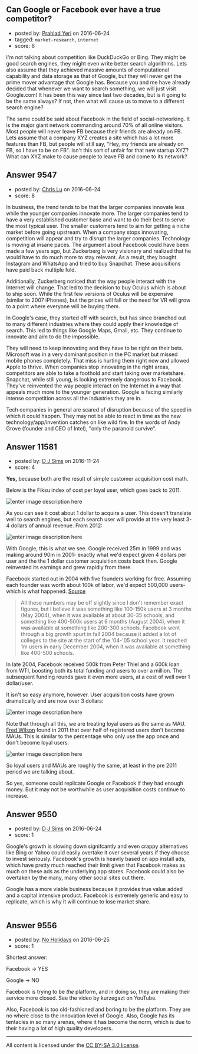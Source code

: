 ## Can Google or Facebook ever have a true competitor?

- posted by: [Prahlad Yeri](https://stackexchange.com/users/452758/prahlad-yeri) on 2016-06-24
- tagged: `market-research`, `internet`
- score: 6

<p>I'm not talking about competition like DuckDuckGo or Bing. They might be good search engines, they might even write better search algorithms. Lets also assume that they achieved massive amounts of computational capability and data storage as that of Google, but they will never get the prime mover advantage that Google has. Because you and me have already decided that whenever we want to search something, we will just visit Google.com! It has been this way since last two decades, but is it going to be the same always? If not, then what will cause us to move to a different search engine?</p>

<p>The same could be said about Facebook in the field of social-networking. It is the major giant network commanding around 70% of all online visitors. Most people will never leave FB because their friends are already on FB. Lets assume that a company XYZ creates a site which has a lot more features than FB, but people will still say, "Hey, my friends are already on FB, so I have to be on FB". Isn't this sort of unfair for that new startup XYZ? What can XYZ make to cause people to leave FB and come to its network?</p>



## Answer 9547

- posted by: [Chris Lu](https://stackexchange.com/users/8623306/chris-lu) on 2016-06-24
- score: 8

<p>In business, the trend tends to be that the larger companies innovate less while the younger companies innovate more. The larger companies tend to have a very established customer base and want to do their best to serve the most typical user. The smaller customers tend to aim for getting a niche market before going upstream. When a company stops innovating, competition will appear and try to disrupt the larger companies. Technology is moving at insane paces. The argument about Facebook could have been made a few years ago, but Zuckerberg is very visionary and realized that he would have to do much more to stay relevant. As a result, they bought Instagram and WhatsApp and tried to buy Snapchat. These acquisitions have paid back multiple fold.</p>

<p>Additionally, Zuckerberg noticed that the way people interact with the Internet will change. That led to the decision to buy Oculus which is about to ship soon. While the first few versions of Oculus will be expensive (similar to 2007 iPhones), but the prices will fall or the need for VR will grow to a point where everyone will be buying them.</p>

<p>In Google's case, they started off with search, but has since branched out to many different industries where they could apply their knowledge of search. This led to things like Google Maps, Gmail, etc. They continue to innovate and aim to do the impossible.</p>

<p>They will need to keep innovating and they have to be right on their bets. Microsoft was in a very dominant position in the PC market but missed mobile phones completely. That miss is hurting them right now and allowed Apple to thrive. When companies stop innovating in the right areas, competitors are able to take a foothold and start taking over marketshare. Snapchat, while still young, is looking extremely dangerous to Facebook. They've reinvented the way people interact on the Internet in a way that appeals much more to the younger generation. Google is facing similarly intense competition across all the industries they are in.</p>

<p>Tech companies in general are scared of disruption because of the speed in which it could happen. They may not be able to react in time as the new technology/app/invention catches on like wild fire. In the words of Andy Grove (founder and CEO of Intel), "only the paranoid survive".</p>



## Answer 11581

- posted by: [D J Sims](https://stackexchange.com/users/7242000/d-j-sims) on 2016-11-24
- score: 4

<p><strong>Yes,</strong> because both are the result of simple customer acquisition cost math.</p>

<p>Below is the Fiksu index of cost per loyal user, which goes back to 2011.</p>

<p><img src="https://i.stack.imgur.com/VjnHX.png" alt="enter image description here"></p>

<p>As you can see it cost about 1 dollar to acquire a user. This doesn't translate well to search engines, but each search user will provide at the very least 3-4 dollars of annual revenue. From 2012:</p>

<p><img src="https://i.stack.imgur.com/tnqSe.gif" alt="enter image description here"></p>

<p>With Google, this is what we see. Google received 25m in 1999 and was making around 90m in 2001- exactly what we'd expect given 4 dollars per user and the the 1 dollar customer acquisition costs back then. Google reinvested its earnings and grew rapidly from there.</p>

<p>Facebook started out in 2004 with five founders working for free. Assuming each founder was worth about 100k of labor, we'd expect 500,000 users- which is what happened. <a href="https://www.quora.com/How-many-users-did-Facebook-have-within-3-months-of-being-live" rel="nofollow noreferrer">Source</a></p>

<blockquote>
  <p>All these numbers may be off slightly since I don't remember exact figures, but I believe it was something like 100-150k users at 3 months (May 2004), when it was available at about 30-35 schools, and something like 400-500k users at 6 months (August 2004), when it was available at something like 200-300 schools. Facebook went through a big growth spurt in fall 2004 because it added a lot of colleges to the site at the start of the '04-'05 school year. It reached 1m users in early December 2004, when it was available at something like 400-500 schools.</p>
</blockquote>

<p>In late 2004, Facebook received 500k from Peter Thiel and a 600k loan from WTI, boosting both its total funding and users to over a million. The subsequent funding rounds gave it even more users, at a cost of well over 1 dollar/user.</p>

<p>It isn't so easy anymore, however. User acquisition costs have grown dramatically and are now over 3 dollars:</p>

<p><img src="https://i.stack.imgur.com/946YC.png" alt="enter image description here"></p>

<p>Note that through all this, we are treating loyal users as the same as MAU. <a href="http://avc.com/2011/07/301010/" rel="nofollow noreferrer">Fred Wilson</a> found in 2011 that over half of registered users don't become MAUs. This is similar to the percentage who only use the app once and don't become loyal users.</p>

<p><img src="https://i.stack.imgur.com/2NzL4.png" alt="enter image description here"></p>

<p>So loyal users and MAUs are roughly the same, at least in the pre 2011 period we are talking about.</p>

<p>So yes, someone could replicate Google or Facebook if they had enough money. But it may not be worthwhile as user acquisition costs continue to increase.</p>



## Answer 9550

- posted by: [D J Sims](https://stackexchange.com/users/7242000/d-j-sims) on 2016-06-24
- score: 1

<p>Google's growth is slowing down signifcantly and even crappy alternatives like Bing or Yahoo could easily overtake it over several years if they choose to invest seriously. Facebook's growth is heavily based on app install ads, which have pretty much reached their limit given that Facebook makes as much on these ads as the underlying app stores. Facebook could also be overtaken by the many, many other social sites out there.</p>

<p>Google has a more viable business because it provides true value added and a capital intensive product. Facebook is extremely generic and easy to replicate, which is why it will continue to lose market share.</p>

<p><img src="https://i.imgur.com/usLBCry.jpg" alt=""></p>



## Answer 9556

- posted by: [No Holidays](https://stackexchange.com/users/6481665/no-holidays) on 2016-06-25
- score: 1

<p>Shortest answer: </p>

<p>Facebook -> YES</p>

<p>Google -> NO</p>

<p>Facebook is trying to be <em>the</em> platform, and in doing so, they are making their service more closed. See the video by kurzegazt on YouTube.</p>

<p>Also, Facebook is too old-fashioned and boring to be the platform. They are no where close to the innovation level of Google. Also, Google has its tentacles in so many arenas, where it has become the norm, which is due to their having a lot of high quality developers.</p>




---

All content is licensed under the [CC BY-SA 3.0 license](https://creativecommons.org/licenses/by-sa/3.0/).
